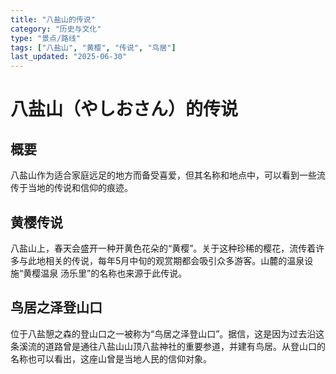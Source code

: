 ```yaml
---
title: "八盐山的传说"
category: "历史与文化"
type: "景点/路线"
tags: ["八盐山", "黄樱", "传说", "鸟居"]
last_updated: "2025-06-30"
---
```


# 八盐山（やしおさん）的传说

## 概要
八盐山作为适合家庭远足的地方而备受喜爱，但其名称和地点中，可以看到一些流传于当地的传说和信仰的痕迹。

## 黄樱传说
八盐山上，春天会盛开一种开黄色花朵的“黄樱”。关于这种珍稀的樱花，流传着许多与此地相关的传说，每年5月中旬的观赏期都会吸引众多游客。山麓的温泉设施“黄樱温泉 汤乐里”的名称也来源于此传说。

## 鸟居之泽登山口
位于八盐憩之森的登山口之一被称为“鸟居之泽登山口”。据信，这是因为过去沿这条溪流的道路曾是通往八盐山山顶八盐神社的重要参道，并建有鸟居。从登山口的名称也可以看出，这座山曾是当地人民的信仰对象。